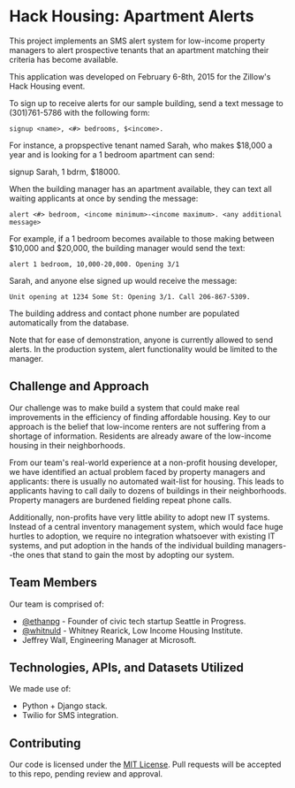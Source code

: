 # Hack Housing: Apartment Alerts

This project implements an SMS alert system for low-income property managers to alert prospective tenants that an apartment matching their criteria has become available.

This application was developed on February 6-8th, 2015 for the Zillow's Hack Housing event.

To sign up to receive alerts for our sample building, send a text message to (301)761-5786 with the following form:

    signup <name>, <#> bedrooms, $<income>.

For instance, a propspective tenant named Sarah, who makes $18,000 a year and is looking for a 1 bedroom apartment can send:

   signup Sarah, 1 bdrm, $18000.

When the building manager has an apartment available, they can text all waiting applicants at once by sending the message:

    alert <#> bedroom, <income minimum>-<income maximum>. <any additional message>

For example, if a 1 bedroom becomes available to those making between $10,000 and $20,000, the building manager would send the text:

    alert 1 bedroom, 10,000-20,000. Opening 3/1

Sarah, and anyone else signed up would receive the message:

    Unit opening at 1234 Some St: Opening 3/1. Call 206-867-5309.

The building address and contact phone number are populated automatically from the database.

Note that for ease of demonstration, anyone is currently allowed to send alerts. In the production system, alert functionality would be limited to the manager.


## Challenge and Approach

Our challenge was to make build a system that could make real improvements in the efficiency of finding affordable housing. Key to our approach is the belief that low-income renters are not suffering from a shortage of information. Residents are already aware of the low-income housing in their neighborhoods.

From our team's real-world experience at a non-profit housing developer, we have identified an actual problem faced by property managers and applicants: there is usually no automated wait-list for housing. This leads to applicants having to call daily to dozens of buildings in their neighborhoods. Property managers are burdened fielding repeat phone calls.

Additionally, non-profits have very little ability to adopt new IT systems. Instead of a central inventory management system, which would face huge hurtles to adoption, we require no integration whatsoever with existing IT systems, and put adoption in the hands of the individual building managers--the ones that stand to gain the most by adopting our system.


## Team Members

Our team is comprised of:

- [@ethanpg](http://twitter.com/ethanpg) - Founder of civic tech startup Seattle in Progress.
- [@whitnuld](http://twitter.com/whitnuld) - Whitney Rearick, Low Income Housing Institute.
- Jeffrey Wall, Engineering Manager at Microsoft.

## Technologies, APIs, and Datasets Utilized

We made use of:

- Python + Django stack.
- Twilio for SMS integration.

## Contributing

Our code is licensed under the [MIT License](LICENSE.md). Pull requests will be accepted to this repo, pending review and approval.
